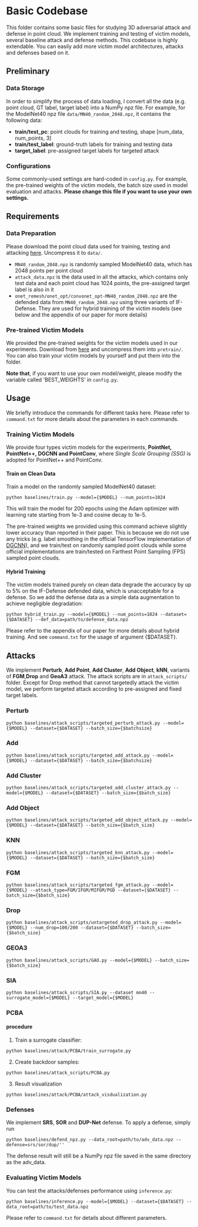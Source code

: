 # Basic Codebase

This folder contains some basic files for studying 3D adversarial attack and defense in point cloud. We implement training and testing of victim models, several baseline attack and defense methods. This codebase is highly extendable. You can easily add more victim model architectures, attacks and defenses based on it.

## Preliminary

### Data Storage

In order to simplify the process of data loading, I convert all the data (e.g. point cloud, GT label, target label) into a NumPy npz file. For example, for the ModelNet40 npz file ```data/MN40_random_2048.npz```, it contains the following data:

- **train/test_pc**: point clouds for training and testing, shape [num_data, num_points, 3]
- **train/test_label**: ground-truth labels for training and testing data
- **target_label**: pre-assigned target labels for targeted attack

### Configurations

Some commonly-used settings are hard-coded in ```config.py```. For example, the pre-trained weights of the victim models, the batch size used in model evaluation and attacks. **Please change this file if you want to use your own settings.**

## Requirements

### Data Preparation

Please download the point cloud data used for training, testing and attacking [here](https://drive.google.com/file/d/1o47ZvVcNvwBGv55xibEFw6KAOLaRF1IF/view?usp=sharing). Uncompress it to ```data/```.

- ```MN40_random_2048.npz``` is randomly sampled ModelNet40 data, which has 2048 points per point cloud
- ```attack_data.npz``` is the data used in all the attacks, which contains only test data and each point cloud has 1024 points, the pre-assigned target label is also in it
- ```onet_remesh/onet_opt/convonet_opt-MN40_random_2048.npz``` are the defended data from ```MN40_random_2048.npz``` using three variants of IF-Defense. They are used for hybrid training of the victim models (see below and the appendix of our paper for more details)

### Pre-trained Victim Models

We provided the pre-trained weights for the victim models used in our experiments. Download from [here](https://drive.google.com/file/d/1n9bRWyjPWSMyQktodCP2fnKpmzDFEf3e/view?usp=sharing) and uncompress them into ```pretrain/```. You can also train your victim models by yourself and put them into the folder.

**Note that**, if you want to use your own model/weight, please modify the variable called 'BEST_WEIGHTS' in ```config.py```.

## Usage

We briefly introduce the commands for different tasks here. Please refer to ```command.txt``` for more details about the parameters in each commands.

### Training Victim Models

We provide four types victim models for the experiments, **PointNet, PointNet++, DGCNN and PointConv**, where *Single Scale Grouping (SSG)* is adopted for PointNet++ and PointConv.

#### Train on Clean Data

Train a model on the randomly sampled ModelNet40 dataset:

```shell
python baselines/train.py --model={$MODEL} --num_points=1024
```

This will train the model for 200 epochs using the Adam optimizer with learning rate starting from 1e-3 and cosine decay to 1e-5.

The pre-trained weights we provided using this command achieve slightly lower accuracy than reported in their paper. This is because we do not use any tricks (e.g. label smoothing in the official TensorFlow implementation of [DGCNN](https://github.com/WangYueFt/dgcnn/blob/master/tensorflow/models/dgcnn.py#L105)), and we train/test on randomly sampled point clouds while some official implementations are train/tested on Farthest Point Sampling (FPS) sampled point clouds.

#### Hybrid Training

The victim models trained purely on clean data degrade the accuracy by up to 5% on the IF-Defense defended data, which is unacceptable for a defense. So we add the defense data as a simple data augmentation to achieve negligible degradation:

```shell
python hybrid_train.py --model={$MODEL} --num_points=1024 --dataset={$DATASET} --def_data=path/to/defense_data.npz
```

Please refer to the appendix of our paper for more details about hybrid training. And see ```command.txt``` for the usage of argument {$DATASET}.

## Attacks

We implement **Perturb**, **Add Point**, **Add Cluster**, **Add Object**, **kNN**, variants of **FGM**,**Drop** and **GeoA3** attack. The attack scripts are in ```attack_scripts/``` folder. Except for Drop method that cannot targetedly attack the victim model, we perform targeted attack according to pre-assigned and fixed target labels.

### Perturb
```shell
python baselines/attack_scripts/targeted_perturb_attack.py --model={$MODEL} --dataset={$DATASET} --batch_size={$batchsize}
```
### Add
```shell
python baselines/attack_scripts/targeted_add_attack.py --model={$MODEL} --dataset={$DATASET} --batch_size={$batchsize}
```
### Add Cluster
```shell
python baselines/attack_scripts/targeted_add_cluster_attack.py --model={$MODEL} --dataset={$DATASET} --batch_size={$batch_size}
```
### Add Object
```shell
python baselines/attack_scripts/targeted_add_object_attack.py --model={$MODEL} --dataset={$DATASET} --batch_size={$batch_size}
```
### KNN
```shell
python baselines/attack_scripts/targeted_knn_attack.py --model={$MODEL} --dataset={$DATASET} --batch_size={$batch_size}
```
### FGM
```shell
python baselines/attack_scripts/targeted_fgm_attack.py --model={$MODEL} --attack_type=FGM/IFGM/MIFGM/PGD --dataset={$DATASET} --batch_size={$batch_size}
```
### Drop
```shell
python baselines/attack_scripts/untargeted_drop_attack.py --model={$MODEL} --num_drop=100/200 --dataset={$DATASET} --batch_size={$batch_size}
```
### GEOA3
```shell
python baselines/attack_scripts/GAO.py --model={$MODEL} --batch_size={$batch_size}
```
### SIA
```shell
python baselines/attack_scripts/SIA.py --dataset mn40 --surrogate_model={$MODEL} --target_model={$MODEL}
```

### PCBA
#### procedure
1. Train a surrogate classifier:
```shell
python baselines/attack/PCBA/train_surrogate.py
```
2. Create backdoor samples:

```shell
python baselines/attack_scripts/PCBA.py
```
3. Result visualization
```shell
python baselines/attack/PCBA/attack_visdualization.py
```
### Defenses

We implement **SRS**, **SOR** and **DUP-Net** defense. To apply a defense, simply run

```shell
python baselines/defend_npz.py --data_root=path/to/adv_data.npz --defense=srs/sor/dup/''
```

The defense result will still be a NumPy npz file saved in the same directory as the adv_data.

### Evaluating Victim Models

You can test the attacks/defenses performance using ```inference.py```:

```shell
python baselines/inference.py --model={$MODEL} --dataset={$DATASET} --data_root=path/to/test_data.npz
```

Please refer to ```command.txt``` for details about different parameters.

